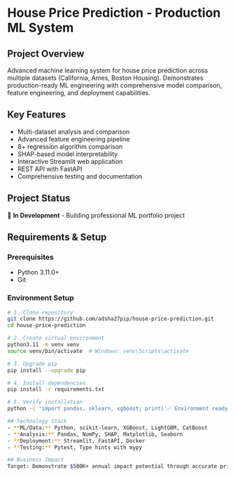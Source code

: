 # House Price Prediction - Production ML System

## Project Overview
Advanced machine learning system for house price prediction across multiple datasets (California, Ames, Boston Housing). Demonstrates production-ready ML engineering with comprehensive model comparison, feature engineering, and deployment capabilities.

## Key Features
- Multi-dataset analysis and comparison
- Advanced feature engineering pipeline
- 8+ regression algorithm comparison
- SHAP-based model interpretability
- Interactive Streamlit web application
- REST API with FastAPI
- Comprehensive testing and documentation

## Project Status
🚧 **In Development** - Building professional ML portfolio project

## Requirements & Setup

### Prerequisites
- Python 3.11.0+
- Git

### Environment Setup
```bash
# 1. Clone repository
git clone https://github.com/adsha27pip/house-price-prediction.git
cd house-price-prediction

# 2. Create virtual environment
python3.11 -m venv venv
source venv/bin/activate  # Windows: venv\Scripts\activate

# 3. Upgrade pip
pip install --upgrade pip

# 4. Install dependencies
pip install -r requirements.txt

# 5. Verify installation
python -c "import pandas, sklearn, xgboost; print('✅ Environment ready!')"

## Technology Stack
- **ML/Data:** Python, scikit-learn, XGBoost, LightGBM, CatBoost
- **Analysis:** Pandas, NumPy, SHAP, Matplotlib, Seaborn
- **Deployment:** Streamlit, FastAPI, Docker
- **Testing:** Pytest, Type hints with mypy

## Business Impact
Target: Demonstrate $500K+ annual impact potential through accurate price predictions and actionable insights.